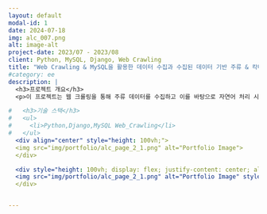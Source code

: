 ```yaml
---
layout: default
modal-id: 1
date: 2024-07-18
img: alc_007.png
alt: image-alt
project-date: 2023/07 - 2023/08
client: Python, MySQL, Django, Web Crawling
title: "Web Crawling & MySQL을 활용한 데이터 수집과 수집된 데이터 기반 주류 & 칵테일 추천" #따옴표 필수 
#category: ee
description: |
  <h3>프로젝트 개요</h3>
  <p>이 프로젝트는 웹 크롤링을 통해 주류 데이터를 수집하고 이를 바탕으로 자연어 처리 시도해 보고 API를 활용하여 주류 추천 및 칵테일 추천&제조를 구축해본 프로젝트입니다.</p>

#   <h3>기술 스택</h3>
#   <ul>
#     <li>Python,Django,MySQL Web_Crawling</li>
#   </ul>
  <div align="center" style="height: 100vh;">
  <img src="img/portfolio/alc_page_2_1.png" alt="Portfolio Image">
  </div>

  <div style="height: 100vh; display: flex; justify-content: center; align-items: center;">
  <img src="img/portfolio/alc_page_2_1.png" alt="Portfolio Image" style="max-width: 100%; height: auto;">
  </div>


---
```

